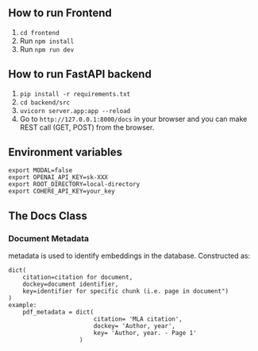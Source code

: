## How to run Frontend

1. `cd frontend`
2. Run `npm install`
3. Run `npm run dev`

## How to run FastAPI backend

1. `pip install -r requirements.txt`
2. `cd backend/src`
3. `uvicorn server.app:app --reload`
4. Go to `http://127.0.0.1:8000/docs` in your browser and you can make REST call (GET, POST) from the browser.

## Environment variables

```
export MODAL=false
export OPENAI_API_KEY=sk-XXX
export ROOT_DIRECTORY=local-directory
export COHERE_API_KEY=your_key
```

## The Docs Class

### Document Metadata

metadata is used to identify embeddings in the database.
Constructed as:

```
dict(
    citation=citation for document,
    dockey=document identifier,
    key=identifier for specific chunk (i.e. page in document")
)
example:
    pdf_metadata = dict(
                        citation= 'MLA citation',
                        dockey= 'Author, year',
                        key= 'Author, year. - Page 1'
                    )
```
